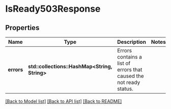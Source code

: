 # IsReady503Response

## Properties

Name | Type | Description | Notes
------------ | ------------- | ------------- | -------------
**errors** | **std::collections::HashMap<String, String>** | Errors contains a list of errors that caused the not ready status. | 

[[Back to Model list]](../README.md#documentation-for-models) [[Back to API list]](../README.md#documentation-for-api-endpoints) [[Back to README]](../README.md)


